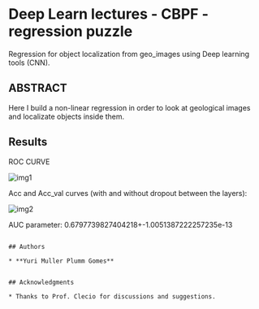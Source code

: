 
# Deep Learn lectures - CBPF - regression puzzle

Regression for object localization from geo_images using Deep learning tools (CNN).  

## ABSTRACT

Here I build a non-linear regression in order to look at geological images and localizate objects inside them.

## Results

ROC CURVE 

![img1](https://user-images.githubusercontent.com/37218817/46364880-6f7c5200-c64d-11e8-9fa0-ffbf53f30b7d.png)

Acc and Acc_val curves (with and without dropout between the layers):

![img2](https://user-images.githubusercontent.com/37218817/46364913-8622a900-c64d-11e8-80ea-1c4e38f59c03.png)


AUC parameter: 0.6797739827404218+-1.0051387222257235e-13


```

## Authors

* **Yuri Muller Plumm Gomes** 


## Acknowledgments

* Thanks to Prof. Clecio for discussions and suggestions. 
